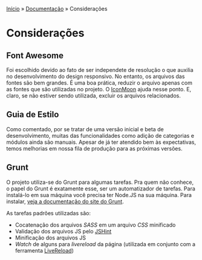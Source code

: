 [Início](../../../) » [Documentação](index.md) » Considerações

# Considerações

## Font Awesome

Foi escolhido devido ao fato de ser independete de resolução o que auxilia no desenvolvimento do design responsivo. No entanto, os arquivos das fontes são bem grandes. É uma boa prática, reduzir o arquivo apenas com as fontes que são utilizadas no projeto. O [IconMoon](http://icomoon.io/) ajuda nesse ponto. E, claro, se não estiver sendo utilizada, excluir os arquivos relacionados.

## Guia de Estilo

Como comentado, por se tratar de uma versão inicial e beta de desenvolvimento, muitas das funcionalidades como adição de categorias e módulos ainda são manuais. Apesar de já ter atendido bem às expectativas, temos melhorias em nossa fila de produção para as próximas versões.

## Grunt

O projeto utiliza-se do Grunt para algumas tarefas. Pra quem não conhece, o papel do Grunt é exatamente esse, ser um automatizador de tarefas. Para instalá-lo em sua máquina você precisa ter Node.JS na sua máquina. Para instalar, [veja a documentação do site do Grunt](http://icomoon.io/).

As tarefas padrões utilizadas são:

- Cocatenação dos arquivos *SASS* em um arquivo *CSS* minificado
- Validação dos arquivos JS pelo [JSHint](http://www.jshint.com/)
- Minificação dos arquivos JS
- *Watch* de alguns para *livereload* da página (utilizada em conjunto com a ferramenta [LiveReload](http://livereload.com/))